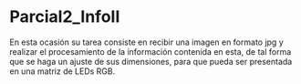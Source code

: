 # Parcial2_InfoII
En esta ocasión su tarea consiste en recibir una imagen en formato jpg y realizar el
procesamiento de la información contenida en esta, de tal forma que se haga un ajuste de
sus dimensiones, para que pueda ser presentada en una matriz de LEDs RGB.
